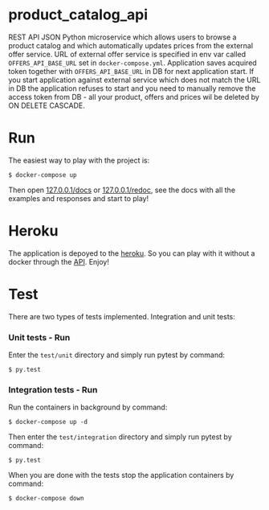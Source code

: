 # product_catalog_api
REST API JSON Python microservice which allows users to browse a product catalog and which automatically updates prices from the external offer service.
URL of external offer service is specified in env var called `OFFERS_API_BASE_URL` set in `docker-compose.yml`.
Application saves acquired token together with `OFFERS_API_BASE_URL` in DB for next application start. If you start application against
external service which does not match the URL in DB the application refuses to start and you need to manually remove the access token
from DB - all your product, offers and prices wil be deleted by ON DELETE CASCADE.


# Run

The easiest way to play with the project is:

```shell
$ docker-compose up
```

Then open [127.0.0.1/docs](127.0.0.1/docs) or [127.0.0.1/redoc](127.0.0.1/redoc), see the docs with all the examples and responses and start to play!

# Heroku

The application is depoyed to the [heroku](https://applifting-product-catalog.herokuapp.com). So you can play with it without a docker through the [API](https://applifting-product-catalog.herokuapp.com/docs). Enjoy! 

# Test

There are two types of tests implemented. Integration and unit tests:

### Unit tests - Run

Enter the `test/unit` directory and simply run pytest by command:
```shell
$ py.test
```

### Integration tests - Run

Run the containers in background by command:
```shell
$ docker-compose up -d
```
Then enter the `test/integration` directory and simply run pytest by command:
```shell
$ py.test
```
When you are done with the tests stop the application containers by command:
```shell
$ docker-compose down
```